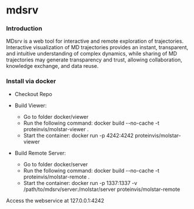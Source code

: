 # mdsrv

### Introduction

MDsrv is a web tool for interactive and remote exploration of trajectories. Interactive visualization of MD trajectories provides an instant, transparent, and intuitive understanding of  complex dynamics, while sharing of MD trajectories may generate transparency and trust, allowing collaboration, knowledge exchange, and data reuse.


### Install via docker

- Checkout Repo

- Build Viewer:
	- Go to folder docker/viewer
	- Run the following command:
	docker build --no-cache -t proteinvis/molstar-viewer .
	- Start the container:
	docker run  -p 4242:4242   proteinvis/molstar-viewer

- Build Remote Server:
	- Go to folder docker/server
	- Run the following command:
	docker build --no-cache -t proteinvis/molstar-remote .
	- Start the container:
	docker run  -p 1337:1337  -v /path/to/mdsrv/server:/molstar/server proteinvis/molstar-remote

Access the webservice at 127.0.0.1:4242

